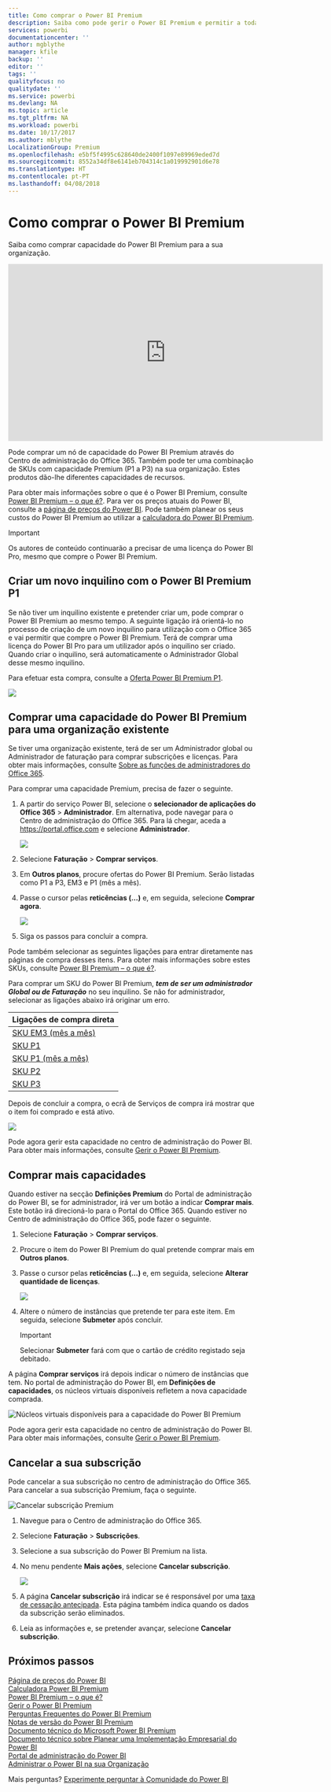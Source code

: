 ```yaml
---
title: Como comprar o Power BI Premium
description: Saiba como pode gerir o Power BI Premium e permitir a toda a sua organização o acesso a conteúdos.
services: powerbi
documentationcenter: ''
author: mgblythe
manager: kfile
backup: ''
editor: ''
tags: ''
qualityfocus: no
qualitydate: ''
ms.service: powerbi
ms.devlang: NA
ms.topic: article
ms.tgt_pltfrm: NA
ms.workload: powerbi
ms.date: 10/17/2017
ms.author: mblythe
LocalizationGroup: Premium
ms.openlocfilehash: e5bf5f4995c628640de2400f1097e89969eded7d
ms.sourcegitcommit: 8552a34df8e6141eb704314c1a019992901d6e78
ms.translationtype: HT
ms.contentlocale: pt-PT
ms.lasthandoff: 04/08/2018
---
```

# <a name="how-to-purchase-power-bi-premium"></a>Como comprar o Power BI Premium
Saiba como comprar capacidade do Power BI Premium para a sua organização.

<iframe width="640" height="360" src="https://www.youtube.com/embed/NkvYs5Qp4iA?rel=0&amp;showinfo=0" frameborder="0" allowfullscreen></iframe>

Pode comprar um nó de capacidade do Power BI Premium através do Centro de administração do Office 365. Também pode ter uma combinação de SKUs com capacidade Premium (P1 a P3) na sua organização. Estes produtos dão-lhe diferentes capacidades de recursos.

Para obter mais informações sobre o que é o Power BI Premium, consulte [Power BI Premium – o que é?](service-premium.md). Para ver os preços atuais do Power BI, consulte a [página de preços do Power BI](https://powerbi.microsoft.com/pricing/). Pode também planear os seus custos do Power BI Premium ao utilizar a [calculadora do Power BI Premium](https://powerbi.microsoft.com/calculator/).

> [!IMPORTANT]
> Os autores de conteúdo continuarão a precisar de uma licença do Power BI Pro, mesmo que compre o Power BI Premium.
> 
> 

## <a name="create-a-new-tenant-with-power-bi-premium-p1"></a>Criar um novo inquilino com o Power BI Premium P1
Se não tiver um inquilino existente e pretender criar um, pode comprar o Power BI Premium ao mesmo tempo. A seguinte ligação irá orientá-lo no processo de criação de um novo inquilino para utilização com o Office 365 e vai permitir que compre o Power BI Premium. Terá de comprar uma licença do Power BI Pro para um utilizador após o inquilino ser criado. Quando criar o inquilino, será automaticamente o Administrador Global desse mesmo inquilino.

Para efetuar esta compra, consulte a [Oferta Power BI Premium P1](https://signup.microsoft.com/Signup?OfferId=b3ec5615-cc11-48de-967d-8d79f7cb0af1).

![](media/service-admin-premium-purchase/premium-purchase-with-tenant.png)

## <a name="purchase-a-power-bi-premium-capacity-for-an-existing-organization"></a>Comprar uma capacidade do Power BI Premium para uma organização existente
Se tiver uma organização existente, terá de ser um Administrador global ou Administrador de faturação para comprar subscrições e licenças. Para obter mais informações, consulte [Sobre as funções de administradores do Office 365](https://support.office.com/article/About-Office-365-admin-roles-da585eea-f576-4f55-a1e0-87090b6aaa9d).

Para comprar uma capacidade Premium, precisa de fazer o seguinte.

1. A partir do serviço Power BI, selecione o **selecionador de aplicações do Office 365** > **Administrador**. Em alternativa, pode navegar para o Centro de administração do Office 365. Para lá chegar, aceda a https://portal.office.com e selecione **Administrador**.
   
    ![](media/service-admin-premium-purchase/o365-app-picker.png)
2. Selecione **Faturação** > **Comprar serviços**.
3. Em **Outros planos**, procure ofertas do Power BI Premium. Serão listadas como P1 a P3, EM3 e P1 (mês a mês).
4. Passe o cursor pelas **reticências (...)** e, em seguida, selecione **Comprar agora**.
   
    ![](media/service-admin-premium-purchase/premium-purchase.png)
5. Siga os passos para concluir a compra.

Pode também selecionar as seguintes ligações para entrar diretamente nas páginas de compra desses itens. Para obter mais informações sobre estes SKUs, consulte [Power BI Premium – o que é?](service-premium.md#premiumskus).

Para comprar um SKU do Power BI Premium, ***tem de ser um administrador Global ou de Faturação*** no seu inquilino. Se não for administrador, selecionar as ligações abaixo irá originar um erro.

| Ligações de compra direta |
| --- |
| [SKU EM3 (mês a mês)](https://portal.office.com/commerce/completeorder.aspx?OfferId=4004702D-749C-4F74-BF47-3048F1833780&adminportal=1) |
| [SKU P1](https://portal.office.com/commerce/completeorder.aspx?OfferId=b3ec5615-cc11-48de-967d-8d79f7cb0af1&adminportal=1) |
| [SKU P1 (mês a mês)](https://portal.office.com/commerce/completeorder.aspx?OfferId=E4C8EDD3-74A1-4D42-A738-C647972FBE81&adminportal=1) |
| [SKU P2](https://portal.office.com/commerce/completeorder.aspx?OfferId=062F2AA7-B4BC-4B0E-980F-2072102D8605&adminportal=1) |
| [SKU P3](https://portal.office.com/commerce/completeorder.aspx?OfferId=40c7d673-375c-42a1-84ca-f993a524fed0&adminportal=1) |

Depois de concluir a compra, o ecrã de Serviços de compra irá mostrar que o item foi comprado e está ativo.

![](media/service-admin-premium-purchase/premium-purchased.png)

Pode agora gerir esta capacidade no centro de administração do Power BI. Para obter mais informações, consulte [Gerir o Power BI Premium](service-admin-premium-manage.md).

## <a name="purchase-more-capacities"></a>Comprar mais capacidades
Quando estiver na secção **Definições Premium** do Portal de administração do Power BI, se for administrador, irá ver um botão a indicar **Comprar mais**. Este botão irá direcioná-lo para o Portal do Office 365. Quando estiver no Centro de administração do Office 365, pode fazer o seguinte.

1. Selecione **Faturação** > **Comprar serviços**.
2. Procure o item do Power BI Premium do qual pretende comprar mais em **Outros planos**.
3. Passe o cursor pelas **reticências (...)** e, em seguida, selecione **Alterar quantidade de licenças**.
   
    ![](media/service-admin-premium-purchase/premium-purchase-more.png)
4. Altere o número de instâncias que pretende ter para este item. Em seguida, selecione **Submeter** após concluir.
   
   > [!IMPORTANT]
   > Selecionar **Submeter** fará com que o cartão de crédito registado seja debitado.
   > 
   > 

A página **Comprar serviços** irá depois indicar o número de instâncias que tem. No portal de administração do Power BI, em **Definições de capacidades**, os núcleos virtuais disponíveis refletem a nova capacidade comprada.

![Núcleos virtuais disponíveis para a capacidade do Power BI Premium](media/service-admin-premium-purchase/premium-capacities.png)

Pode agora gerir esta capacidade no centro de administração do Power BI. Para obter mais informações, consulte [Gerir o Power BI Premium](service-admin-premium-manage.md).

## <a name="cancel-your-subscription"></a>Cancelar a sua subscrição
Pode cancelar a sua subscrição no centro de administração do Office 365. Para cancelar a sua subscrição Premium, faça o seguinte.

![](media/service-admin-premium-purchase/premium-cancel-subscription.png "Cancelar subscrição Premium")

1. Navegue para o Centro de administração do Office 365.
2. Selecione **Faturação** > **Subscrições**.
3. Selecione a sua subscrição do Power BI Premium na lista.
4. No menu pendente **Mais ações**, selecione **Cancelar subscrição**.
   
    ![](media/service-admin-premium-purchase/o365-more-actions.png)
5. A página **Cancelar subscrição** irá indicar se é responsável por uma [taxa de cessação antecipada](https://support.office.com/article/early-termination-fees-6487d4de-401a-466f-8bc3-c0beb5cc40d3). Esta página também indica quando os dados da subscrição serão eliminados.
6. Leia as informações e, se pretender avançar, selecione **Cancelar subscrição**.

## <a name="next-steps"></a>Próximos passos
[Página de preços do Power BI](https://powerbi.microsoft.com/pricing/)  
[Calculadora Power BI Premium](https://powerbi.microsoft.com/calculator/)  
[Power BI Premium – o que é?](service-premium.md)  
[Gerir o Power BI Premium](service-admin-premium-manage.md)  
[Perguntas Frequentes do Power BI Premium](service-premium-faq.md)  
[Notas de versão do Power BI Premium](service-premium-release-notes.md)  
[Documento técnico do Microsoft Power BI Premium](https://aka.ms/pbipremiumwhitepaper)  
[Documento técnico sobre Planear uma Implementação Empresarial do Power BI](https://aka.ms/pbienterprisedeploy)  
[Portal de administração do Power BI](service-admin-portal.md)  
[Administrar o Power BI na sua Organização](service-admin-administering-power-bi-in-your-organization.md)  

Mais perguntas? [Experimente perguntar à Comunidade do Power BI](http://community.powerbi.com/)

